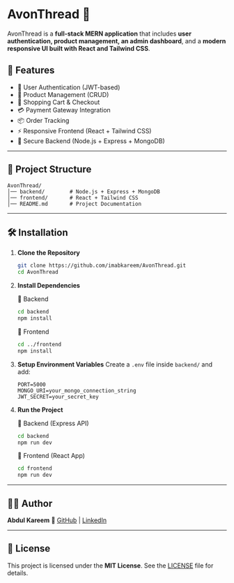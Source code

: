 # AvonThread 🧵

AvonThread is a **full-stack MERN application** that includes **user authentication, product management, an admin dashboard**, and a **modern responsive UI built with React and Tailwind CSS**.

## 🚀 Features

* 🔑 User Authentication (JWT-based)
* 👕 Product Management (CRUD)
* 🛒 Shopping Cart & Checkout
* 💳 Payment Gateway Integration
* 📦 Order Tracking
* ⚡ Responsive Frontend (React + Tailwind CSS)
* 🔐 Secure Backend (Node.js + Express + MongoDB)

---

## 📂 Project Structure

```
AvonThread/
│── backend/        # Node.js + Express + MongoDB
│── frontend/       # React + Tailwind CSS
│── README.md       # Project Documentation
```

---

## 🛠️ Installation

1. **Clone the Repository**

   ```bash
   git clone https://github.com/imabkareem/AvonThread.git
   cd AvonThread
   ```

2. **Install Dependencies**

   🔹 Backend

   ```bash
   cd backend
   npm install
   ```

   🔹 Frontend

   ```bash
   cd ../frontend
   npm install
   ```

3. **Setup Environment Variables**
   Create a `.env` file inside `backend/` and add:

   ```
   PORT=5000
   MONGO_URI=your_mongo_connection_string
   JWT_SECRET=your_secret_key
   ```

4. **Run the Project**

   🔹 Backend (Express API)

   ```bash
   cd backend
   npm run dev
   ```

   🔹 Frontend (React App)

   ```bash
   cd frontend
   npm run dev
   ```

---
## 👨‍💻 Author

**Abdul Kareem**
🔗 [GitHub](https://github.com/imabkareem) | [LinkedIn](#)

---

## 📜 License

This project is licensed under the **MIT License**.
See the [LICENSE](LICENSE) file for details.
